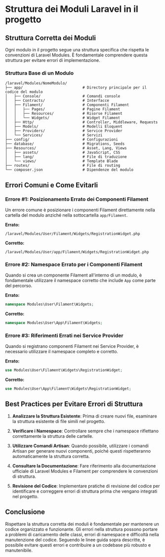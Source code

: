 # Struttura dei Moduli Laravel in il progetto

## Struttura Corretta dei Moduli

Ogni modulo in il progetto segue una struttura specifica che rispetta le convenzioni di Laravel Modules. È fondamentale comprendere questa struttura per evitare errori di implementazione.

### Struttura Base di un Modulo

```
/laravel/Modules/NomeModulo/
├── app/                           # Directory principale per il codice del modulo
│   ├── Console/                   # Comandi console
│   ├── Contracts/                 # Interfacce
│   ├── Filament/                  # Componenti Filament
│   │   ├── Pages/                 # Pagine Filament
│   │   ├── Resources/             # Risorse Filament
│   │   └── Widgets/               # Widget Filament
│   ├── Http/                      # Controller, Middleware, Requests
│   ├── Models/                    # Modelli Eloquent
│   ├── Providers/                 # Service Provider
│   └── Services/                  # Servizi
├── config/                        # Configurazioni
├── database/                      # Migrations, Seeds
├── Resources/                     # Asset, Lang, Views
│   ├── assets/                    # JavaScript, CSS
│   ├── lang/                      # File di traduzione
│   └── views/                     # Template Blade
├── routes/                        # File di routing
└── composer.json                  # Dipendenze del modulo
```

## Errori Comuni e Come Evitarli

### Errore #1: Posizionamento Errato dei Componenti Filament

Un errore comune è posizionare i componenti Filament direttamente nella cartella del modulo anziché nella sottocartella `app/Filament`.

**Errato:**
```
/laravel/Modules/User/Filament/Widgets/RegistrationWidget.php
```

**Corretto:**
```
/laravel/Modules/User/app/Filament/Widgets/RegistrationWidget.php
```

### Errore #2: Namespace Errato per i Componenti Filament

Quando si crea un componente Filament all'interno di un modulo, è fondamentale utilizzare il namespace corretto che include `App` come parte del percorso.

**Errato:**
```php
namespace Modules\User\Filament\Widgets;
```

**Corretto:**
```php
namespace Modules\User\App\Filament\Widgets;
```

### Errore #3: Riferimenti Errati nei Service Provider

Quando si registrano componenti Filament nei Service Provider, è necessario utilizzare il namespace completo e corretto.

**Errato:**
```php
use Modules\User\Filament\Widgets\RegistrationWidget;
```

**Corretto:**
```php
use Modules\User\App\Filament\Widgets\RegistrationWidget;
```

## Best Practices per Evitare Errori di Struttura

1. **Analizzare la Struttura Esistente**: Prima di creare nuovi file, esaminare la struttura esistente di file simili nel progetto.

2. **Verificare i Namespace**: Controllare sempre che i namespace riflettano correttamente la struttura delle cartelle.

3. **Utilizzare Comandi Artisan**: Quando possibile, utilizzare i comandi Artisan per generare nuovi componenti, poiché questi rispetteranno automaticamente la struttura corretta.

4. **Consultare la Documentazione**: Fare riferimento alla documentazione ufficiale di Laravel Modules e Filament per comprendere le convenzioni di struttura.

5. **Revisione del Codice**: Implementare pratiche di revisione del codice per identificare e correggere errori di struttura prima che vengano integrati nel progetto.

## Conclusione

Rispettare la struttura corretta dei moduli è fondamentale per mantenere un codice organizzato e funzionante. Gli errori nella struttura possono portare a problemi di caricamento delle classi, errori di namespace e difficoltà nella manutenzione del codice. Seguendo le linee guida sopra descritte, è possibile evitare questi errori e contribuire a un codebase più robusto e manutenibile.
